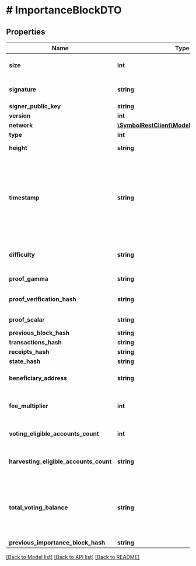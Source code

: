 # # ImportanceBlockDTO

## Properties

Name | Type | Description | Notes
------------ | ------------- | ------------- | -------------
**size** | **int** | A number that allows uint 32 values. |
**signature** | **string** | Entity&#39;s signature generated by the signer. |
**signer_public_key** | **string** | Public key. |
**version** | **int** | Entity version. |
**network** | [**\SymbolRestClient\Model\NetworkTypeEnum**](NetworkTypeEnum.md) |  |
**type** | **int** |  |
**height** | **string** | Height of the blockchain. |
**timestamp** | **string** | Number of milliseconds elapsed since the creation of the nemesis block. This value can be converted to epoch time by adding the network&#39;s &#39;epochAdjustment&#39;. |
**difficulty** | **string** | Determines how hard is to harvest a new block, based on previous blocks. |
**proof_gamma** | **string** | 32-bytes VRF proof gamma. |
**proof_verification_hash** | **string** | 16-bytes VRF proof verification hash. |
**proof_scalar** | **string** | 32-bytes VRF proof scalar. |
**previous_block_hash** | **string** |  |
**transactions_hash** | **string** |  |
**receipts_hash** | **string** |  |
**state_hash** | **string** |  |
**beneficiary_address** | **string** | Address encoded using a 32-character set. |
**fee_multiplier** | **int** | Fee multiplier applied to transactions contained in block. |
**voting_eligible_accounts_count** | **int** | A number that allows uint 32 values. |
**harvesting_eligible_accounts_count** | **string** | A number that allows uint 64 values represented with a string. |
**total_voting_balance** | **string** | Absolute amount. An amount of 123456789 (absolute) for a mosaic with divisibility 6 means 123.456789 (relative). |
**previous_importance_block_hash** | **string** |  |

[[Back to Model list]](../../README.md#models) [[Back to API list]](../../README.md#endpoints) [[Back to README]](../../README.md)
